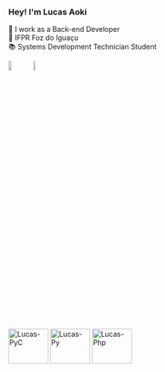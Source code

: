 ### Hey! I'm Lucas Aoki
🔭 I work as a Back-end Developer  
🏫 IFPR Foz do Iguaçu  
📚 Systems Development Technician Student  

<div style="display: flex; align-items: flex-start; margin-bottom: 500px;">
    <picture style="margin-right: 30px;">
        <source srcset="https://github-readme-stats.vercel.app/api?username=lucaseduaoki&show_icons=true&theme=midnight-purple" media="(prefers-color-scheme: dark)" />
        <source srcset="https://github-readme-stats.vercel.app/api?username=lucaseduaoki&show_icons=true" media="(prefers-color-scheme: light), (prefers-color-scheme: dark)" />
        <img width="55%" align="top" src="https://github-readme-stats.vercel.app/api?username=lucaseduaoki&show_icons=true" />
    </picture>
    <a href="https://github.com/lucaseduaoki/github-readme-stats">
        <img width="40%" align="top" src="https://github-readme-stats.vercel.app/api/top-langs/?username=lucaseduaoki&layout=compact&theme=midnight-purple" />
    </a>
</div>

<div style="display: inline_block;">
    <br>
    <img align="top" alt="Lucas-PyC" height="70" width="80" src="https://cdn.jsdelivr.net/gh/devicons/devicon@latest/icons/pycharm/pycharm-original.svg" />
    <img align="top" alt="Lucas-Py" height="70" width="80" src="https://cdn.jsdelivr.net/gh/devicons/devicon@latest/icons/python/python-original.svg" />
    <img align="top" alt="Lucas-Php" height="70" width="80" src="https://cdn.jsdelivr.net/gh/devicons/devicon@latest/icons/php/php-original.svg" />
</div>
